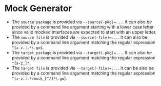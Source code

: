 # Mock Generator

* The `source package` is provided via `--source(-pkg)=...`. It can also be
  provided by a command line argument starting with a lower case letter since
  valid mocked interfaces are expected to start with an upper letter.
* The `source file` is provided via `--source(-file)=...`. It can also be
  provided by a command line argument matching the regular expression
  `^[a-z.].*\.go$`.
* The `target package` is provided via `--target(-pkg)=...`. It can also be
  provided by a command line argument matching the regular expression
  `^[a-z_]*`.
* The `target file` is provided via `--target(-file)=...`. It can be also be
  provided by a command line argument matching the regular expression
  `^[a-z.].*/mock_[^/]*\.go`).

